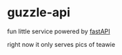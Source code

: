 # guzzle-api

fun little service powered by [fastAPI](https://github.com/tiangolo/fastapi)

right now it only serves pics of teawie
